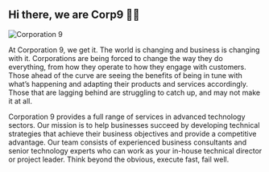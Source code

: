 ## Hi there, we are Corp9 👩‍💻 
![Corporation 9](https://external-content.duckduckgo.com/iu/?u=https%3A%2F%2Fwww.cherubavailabilityservices.com%2Fwp-content%2Fuploads%2F2018%2F12%2Fcyber-reasoning-banner-1.jpg)

At Corporation 9, we get it. The world is changing and business is changing with it. Corporations are being forced to change the way they do everything, from how they operate to how they engage with customers. Those ahead of the curve are seeing the benefits of being in tune with what’s happening and adapting their products and services accordingly. Those that are lagging behind are struggling to catch up, and may not make it at all.

Corporation 9 provides a full range of services in advanced technology sectors. Our mission is to help businesses succeed by developing technical strategies that achieve their business objectives and provide a competitive advantage. Our team consists of experienced business consultants and senior technology experts who can work as your in-house technical director or project leader. Think beyond the obvious, execute fast, fail well.


<!--

**Here are some ideas to get you started:**

🙋‍♀️ A short introduction - what is your organization all about?
🌈 Contribution guidelines - how can the community get involved?
👩‍💻 Useful resources - where can the community find your docs? Is there anything else the community should know?
🍿 Fun facts - what does your team eat for breakfast?
🧙 Remember, you can do mighty things with the power of [Markdown](https://guides.github.com/features/mastering-markdown/)
-->

